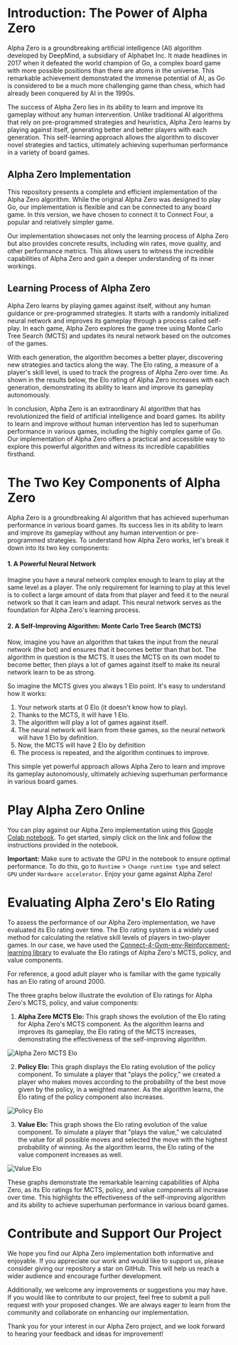 # Introduction: The Power of Alpha Zero

Alpha Zero is a groundbreaking artificial intelligence (AI) algorithm developed by DeepMind, a subsidiary of Alphabet Inc. It made headlines in 2017 when it defeated the world champion of Go, a complex board game with more possible positions than there are atoms in the universe. This remarkable achievement demonstrated the immense potential of AI, as Go is considered to be a much more challenging game than chess, which had already been conquered by AI in the 1990s.

The success of Alpha Zero lies in its ability to learn and improve its gameplay without any human intervention. Unlike traditional AI algorithms that rely on pre-programmed strategies and heuristics, Alpha Zero learns by playing against itself, generating better and better players with each generation. This self-learning approach allows the algorithm to discover novel strategies and tactics, ultimately achieving superhuman performance in a variety of board games.

## Alpha Zero Implementation

This repository presents a complete and efficient implementation of the Alpha Zero algorithm. While the original Alpha Zero was designed to play Go, our implementation is flexible and can be connected to any board game. In this version, we have chosen to connect it to Connect Four, a popular and relatively simpler game.

Our implementation showcases not only the learning process of Alpha Zero but also provides concrete results, including win rates, move quality, and other performance metrics. This allows users to witness the incredible capabilities of Alpha Zero and gain a deeper understanding of its inner workings.

## Learning Process of Alpha Zero

Alpha Zero learns by playing games against itself, without any human guidance or pre-programmed strategies. It starts with a randomly initialized neural network and improves its gameplay through a process called self-play. In each game, Alpha Zero explores the game tree using Monte Carlo Tree Search (MCTS) and updates its neural network based on the outcomes of the games.

With each generation, the algorithm becomes a better player, discovering new strategies and tactics along the way. The Elo rating, a measure of a player's skill level, is used to track the progress of Alpha Zero over time. As shown in the results below, the Elo rating of Alpha Zero increases with each generation, demonstrating its ability to learn and improve its gameplay autonomously.

In conclusion, Alpha Zero is an extraordinary AI algorithm that has revolutionized the field of artificial intelligence and board games. Its ability to learn and improve without human intervention has led to superhuman performance in various games, including the highly complex game of Go. Our implementation of Alpha Zero offers a practical and accessible way to explore this powerful algorithm and witness its incredible capabilities firsthand.

# The Two Key Components of Alpha Zero

Alpha Zero is a groundbreaking AI algorithm that has achieved superhuman performance in various board games. Its success lies in its ability to learn and improve its gameplay without any human intervention or pre-programmed strategies. To understand how Alpha Zero works, let's break it down into its two key components:

#### 1. A Powerful Neural Network

Imagine you have a neural network complex enough to learn to play at the same level as a player. The only requirement for learning to play at this level is to collect a large amount of data from that player and feed it to the neural network so that it can learn and adapt. This neural network serves as the foundation for Alpha Zero's learning process.

#### 2. A Self-Improving Algorithm: Monte Carlo Tree Search (MCTS)

Now, imagine you have an algorithm that takes the input from the neural network (the bot) and ensures that it becomes better than that bot. The algorithm in question is the MCTS. It uses the MCTS on its own model to become better, then plays a lot of games against itself to make its neural network learn to be as strong.

So imagine the MCTS gives you always 1 Elo point. It's easy to understand how it works:

1. Your network starts at 0 Elo (it doesn't know how to play).
2. Thanks to the MCTS, it will have 1 Elo.
3. The algorithm will play a lot of games against itself.
4. The neural network will learn from these games, so the neural network will have 1 Elo by definition.
5. Now, the MCTS will have 2 Elo by definition
6. The process is repeated, and the algorithm continues to improve.

This simple yet powerful approach allows Alpha Zero to learn and improve its gameplay autonomously, ultimately achieving superhuman performance in various board games.

# Play Alpha Zero Online

You can play against our Alpha Zero implementation using this [Google Colab notebook](https://colab.research.google.com/github/lucasBertola/AlphaZero/blob/main/Play_again_alpha_zero.ipynb). To get started, simply click on the link and follow the instructions provided in the notebook.

**Important:** Make sure to activate the GPU in the notebook to ensure optimal performance. To do this, go to `Runtime` > `Change runtime type` and select `GPU` under `Hardware accelerator`. Enjoy your game against Alpha Zero!

# Evaluating Alpha Zero's Elo Rating

To assess the performance of our Alpha Zero implementation, we have evaluated its Elo rating over time. The Elo rating system is a widely used method for calculating the relative skill levels of players in two-player games. In our case, we have used the [Connect-4-Gym-env-Reinforcement-learning library](https://github.com/lucasBertola/Connect-4-Gym-env-Reinforcement-learning) to evaluate the Elo ratings of Alpha Zero's MCTS, policy, and value components.

For reference, a good adult player who is familiar with the game typically has an Elo rating of around 2000.

The three graphs below illustrate the evolution of Elo ratings for Alpha Zero's MCTS, policy, and value components:

1. **Alpha Zero MCTS Elo:** This graph shows the evolution of the Elo rating for Alpha Zero's MCTS component. As the algorithm learns and improves its gameplay, the Elo rating of the MCTS increases, demonstrating the effectiveness of the self-improving algorithm.

![Alpha Zero MCTS Elo](https://github.com/lucasBertola/AlphaZero/blob/main/img/elo_alphazero_large.jpg?raw=true)

2. **Policy Elo:** This graph displays the Elo rating evolution of the policy component. To simulate a player that "plays the policy," we created a player who makes moves according to the probability of the best move given by the policy, in a weighted manner. As the algorithm learns, the Elo rating of the policy component also increases.

![Policy Elo](https://github.com/lucasBertola/AlphaZero/blob/main/img/elo_policy.jpg?raw=true)

3. **Value Elo:** This graph shows the Elo rating evolution of the value component. To simulate a player that "plays the value," we calculated the value for all possible moves and selected the move with the highest probability of winning. As the algorithm learns, the Elo rating of the value component increases as well.

![Value Elo](https://github.com/lucasBertola/AlphaZero/blob/main/img/elo_value.jpg?raw=true)

These graphs demonstrate the remarkable learning capabilities of Alpha Zero, as its Elo ratings for MCTS, policy, and value components all increase over time. This highlights the effectiveness of the self-improving algorithm and its ability to achieve superhuman performance in various board games.

# Contribute and Support Our Project

We hope you find our Alpha Zero implementation both informative and enjoyable. If you appreciate our work and would like to support us, please consider giving our repository a star on GitHub. This will help us reach a wider audience and encourage further development.

Additionally, we welcome any improvements or suggestions you may have. If you would like to contribute to our project, feel free to submit a pull request with your proposed changes. We are always eager to learn from the community and collaborate on enhancing our implementation.

Thank you for your interest in our Alpha Zero project, and we look forward to hearing your feedback and ideas for improvement!
